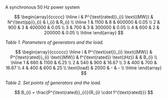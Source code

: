 
A synchronous 50 Hz power system

$$
\begin{array}{ccccc}
\hline
i & P^{\text{rated}}_{i} \text{(MW)} & N^{\text{pp}}_{i} & I_{i} & R_{i} \\
\hline
1 & 1100 & 8 & 600000 & 0.05 \\
2 & 900 & 3 & 400000 & 0.05 \\
3 & 700 & 3 & 300000 & 0.05 \\
4 & 600 & 2 & 200000 & 0.05 \\
\hline
\end{array}
$$

_Table 1. Parameters of generators and the load._

$$
\begin{array}{cccccc}
  \hline
  i & P^{\text{set}}_{i} \text{(MW)} & P^{\text{rated}}_{i} \text{(MW)} & f^{\text{rated}} \text{(Hz)} &  & B_{i} \\
  \hline
  1 & 660 & 1100 & 6.25  \\
  2 & 540 & 900 & 16.67  \\
  3 & 400 & 700 & 16.67  \\
  4 & 400 & 600 & 25  \\
  \text{load} & 2000 & - & - \\
  \hline
\end{array}
$$

_Table 2. Set points of generators and the load._

$$
B_{i} = \frac{P^{\text{rated}}_{i}}{R_{i} \cdot f^{\text{rated}}}
$$
